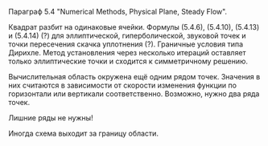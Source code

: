 Параграф 5.4 "Numerical Methods, Physical Plane, Steady Flow".

Квадрат разбит на одинаковые ячейки. Формулы (5.4.6), (5.4.10), (5.4.13) и (5.4.14) (?) для эллиптической, гиперболической, звуковой точек и точки пересечения скачка уплотнения (?). Граничные условия типа Дирихле. Метод установления через несколько итераций оставляет только эллиптические точки и сходится к симметричному решению.

Вычислительная область окружена ещё одним рядом точек. Значения в них считаются в зависимости от скорости изменения функции по горизонтали или вертикали соответственно. Возможно, нужно два ряда точек.

Лишние ряды не нужны!

Иногда схема выходит за границу области.